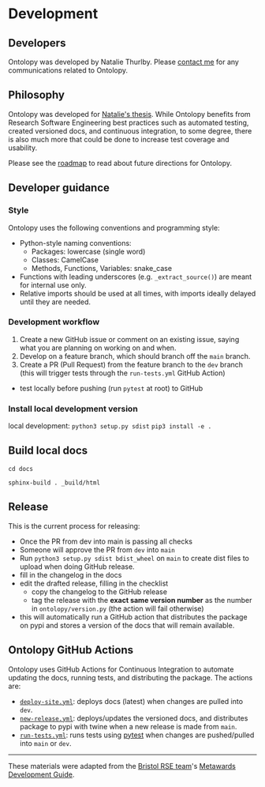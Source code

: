 # Development

[//]: # (TODO: Write about all-contributors, how to contribute ideas, PRs, etc)

## Developers
Ontolopy was developed by Natalie Thurlby. Please [contact me](mailto:NatalieThurlby@bristol.ac.uk) for any communications related to Ontolopy.

## Philosophy
Ontolopy was developed for [Natalie's thesis](https://nataliethurlby.github.io/phenotype_from_genotype).
While Ontolopy benefits from Research Software Engineering best practices such as automated testing, created versioned docs, and continuous integration, to some degree, there is also much more that could be done to increase test coverage and usability.

Please see the [roadmap](./roadmap) to read about future directions for Ontolopy.

## Developer guidance

### Style 
Ontolopy uses the following conventions and programming style:
- Python-style naming conventions:
    - Packages: lowercase (single word)
    - Classes: CamelCase
    - Methods, Functions, Variables: snake_case
- Functions with leading underscores (e.g. `_extract_source()`)  are meant for internal use only.
- Relative imports should be used at all times, with imports ideally delayed until they are needed.

### Development workflow
1. Create a new GitHub issue or comment on an existing issue, saying what you are planning on working on and when.
2. Develop on a feature branch, which should branch off the `main` branch.
3. Create a PR (Pull Request) from the feature branch to the `dev` branch (this will trigger tests through the `run-tests.yml` GitHub Action)
- test locally before pushing (run `pytest` at root) to GitHub

### Install local development version
local development:
`python3 setup.py sdist`
`pip3 install -e .`

## Build local docs
`cd docs`

`sphinx-build . _build/html`

## Release
This is the current process for releasing:
- Once the PR from dev into main is passing all checks
- Someone will approve the PR from `dev` into `main`
- Run `python3 setup.py sdist bdist_wheel` on `main` to create dist files to upload when doing GitHub release.
- fill in the changelog in the docs
- edit the drafted release, filling in the checklist
  - copy the changelog to the GitHub release
  - tag the release with the **exact same version number** as the number in `ontolopy/version.py` (the action will fail otherwise)
- this will automatically run a GitHub action that distributes the package on pypi and stores a version of the docs that will remain available.

## Ontolopy GitHub Actions
Ontolopy uses GitHub Actions for Continuous Integration to automate updating the docs, running tests, and distributing the package.
The actions are: 
- [`deploy-site.yml`](https://github.com/NatalieThurlby/ontolopy/actions/workflows/deploy-site.yml): deploys docs (latest) when changes are pulled into `dev`.
- [`new-release.yml`](https://github.com/NatalieThurlby/ontolopy/actions/workflows/new-release.yml): deploys/updates the versioned docs, and distributes package to pypi with twine when a new release is made from `main`.
- [`run-tests.yml`](https://github.com/NatalieThurlby/ontolopy/actions/workflows/run-tests.yml): runs  tests using [pytest](https://docs.pytest.org/en/stable/) when changes are pushed/pulled into `main` or `dev`.

---
These materials were adapted from the [Bristol RSE team](https://www.bristol.ac.uk/acrc/research-software-engineering/)'s [Metawards Development Guide](https://metawards.org/versions/1.5.1/development.html).